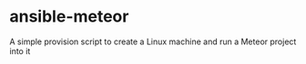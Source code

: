 # ansible-meteor
A simple provision script to create a Linux machine and run a Meteor project into it
